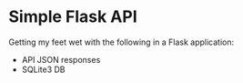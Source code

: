 # Simple Flask API

Getting my feet wet with the following in a Flask application:
- API JSON responses
- SQLite3 DB
